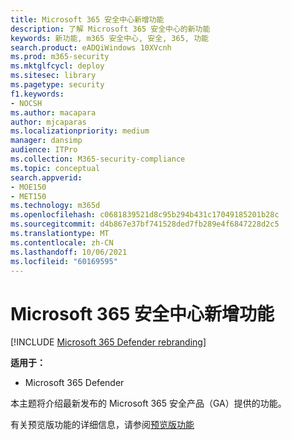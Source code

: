 ```yaml
---
title: Microsoft 365 安全中心新增功能
description: 了解 Microsoft 365 安全中心的新功能
keywords: 新功能, m365 安全中心, 安全, 365, 功能
search.product: eADQiWindows 10XVcnh
ms.prod: m365-security
ms.mktglfcycl: deploy
ms.sitesec: library
ms.pagetype: security
f1.keywords:
- NOCSH
ms.author: macapara
author: mjcaparas
ms.localizationpriority: medium
manager: dansimp
audience: ITPro
ms.collection: M365-security-compliance
ms.topic: conceptual
search.appverid:
- MOE150
- MET150
ms.technology: m365d
ms.openlocfilehash: c0681839521d8c95b294b431c17049185201b28c
ms.sourcegitcommit: d4b867e37bf741528ded7fb289e4f6847228d2c5
ms.translationtype: MT
ms.contentlocale: zh-CN
ms.lasthandoff: 10/06/2021
ms.locfileid: "60169595"
---
```

# <a name="whats-new-in-microsoft-365-security"></a>Microsoft 365 安全中心新增功能

[!INCLUDE [Microsoft 365 Defender rebranding](../includes/microsoft-defender.md)]


**适用于：**
- Microsoft 365 Defender



本主题将介绍最新发布的 Microsoft 365 安全产品（GA）提供的功能。 

有关预览版功能的详细信息，请参阅[预览版功能](preview.md)


